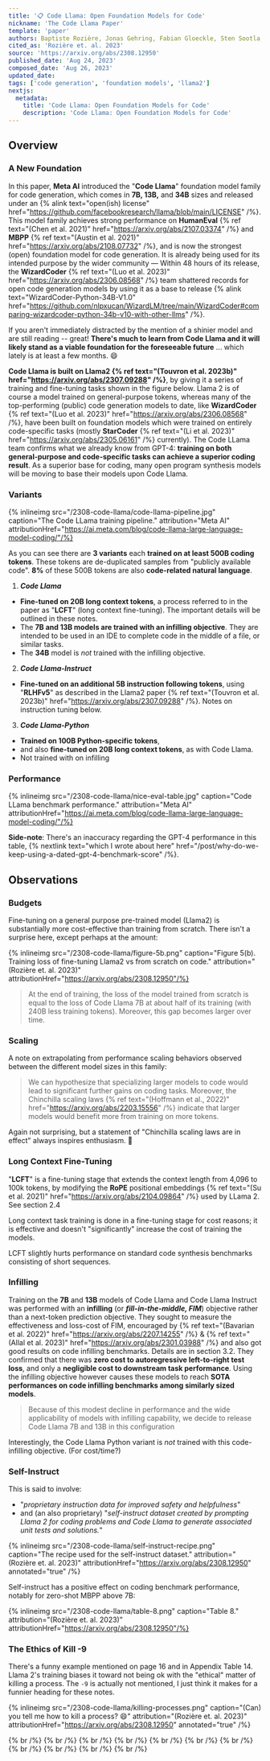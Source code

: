 ```yaml
---
title: '📋 Code Llama: Open Foundation Models for Code'
nickname: 'The Code Llama Paper'
template: 'paper'
authors: Baptiste Rozière, Jonas Gehring, Fabian Gloeckle, Sten Sootla, Itai Gat, Ellen Tan, Yossef (Yossi) Adi, Jingyu Liu, Tal Remez, Jérémy Rapin, Artyom Kozhevnikov, Ivan Evtimov, Joanna Bitton, Manish Bhatt, Cristian Canton Ferrer, Aaron Grattafiori, Wenhan Xiong, Alexandre Defossez, Jade Copet, Faisal Azhar, Hugo Touvron, Gabriel Synnaeve, Louis Martin, Nicolas Usunier, Thomas Scialom
cited_as: 'Rozière et. al. 2023'
source: 'https://arxiv.org/abs/2308.12950'
published_date: 'Aug 24, 2023'
composed_date: 'Aug 26, 2023'
updated_date:
tags: ['code generation', 'foundation models', 'llama2']
nextjs:
  metadata:
    title: 'Code Llama: Open Foundation Models for Code'
    description: 'Code Llama: Open Foundation Models for Code'
---
```


## Overview

### A New Foundation

In this paper, **Meta AI** introduced the "**Code Llama**" foundation model family for code generation, which comes in **7B, 13B,** and **34B** sizes and released under an {% alink text="open(ish) license" href="https://github.com/facebookresearch/llama/blob/main/LICENSE" /%}. This model family achieves strong performance on **HumanEval** {% ref text="(Chen et al. 2021)" href="https://arxiv.org/abs/2107.03374" /%} and **MBPP** {% ref text="(Austin et al. 2021)" href="https://arxiv.org/abs/2108.07732" /%}, and is now the strongest (open) foundation model for code generation. It is already being used for its intended purpose by the wider community &#8212; Within 48 hours of its release, the **WizardCoder** {% ref text="(Luo et al. 2023)" href="https://arxiv.org/abs/2306.08568" /%} team shattered records for open code generation models by using it as a base to release {% alink text="WizardCoder-Python-34B-V1.0" href="https://github.com/nlpxucan/WizardLM/tree/main/WizardCoder#comparing-wizardcoder-python-34b-v10-with-other-llms" /%}.

If you aren't immediately distracted by the mention of a shinier model and are still reading -- great! **There's much to learn from Code Llama and it will likely stand as a viable foundation for the foreseeable future** ... which lately is at least a few months. 😄

**Code Llama is built on Llama2 {% ref text="(Touvron et al. 2023b)" href="https://arxiv.org/abs/2307.09288" /%}**, by giving it a series of training and fine-tuning tasks shown in the figure below. Llama 2 is of course a model trained on general-purpose tokens, whereas many of the top-performing (public) code generation models to date, like **WizardCoder** {% ref text="(Luo et al. 2023)" href="https://arxiv.org/abs/2306.08568" /%}, have been built on foundation models which were trained on entirely code-specific tasks (mostly **StarCoder** {% ref text="(Li et al. 2023)" href="https://arxiv.org/abs/2305.06161" /%} currently). The Code LLama team confirms what we already know from GPT-4: **training on both general-purpose and code-specific tasks can achieve a superior coding result**. As a superior base for coding, many open program synthesis models will be moving to base their models upon Code Llama.

### Variants

{% inlineimg src="/2308-code-llama/code-llama-pipeline.jpg" caption="The Code LLama training pipeline." attribution="Meta AI" attributionHref="https://ai.meta.com/blog/code-llama-large-language-model-coding/"/%}

As you can see there are **3 variants** each **trained on at least 500B coding tokens**. These tokens are de-duplicated samples from "publicly available code". **8%** of these 500B tokens are also **code-related natural language**.

1. _**Code Llama**_

- **Fine-tuned on 20B long context tokens**, a process referred to in the paper as "**LCFT**" (long context fine-tuning). The important details will be outlined in these notes.
- The **7B and 13B models are trained with an infilling objective**. They are intended to be used in an IDE to complete code in the middle of a file, or similar tasks.
- The **34B** model is _not_ trained with the infilling objective.

2. _**Code Llama-Instruct**_

- **Fine-tuned on an additional 5B instruction following tokens**, using "**RLHFv5**" as described in the Llama2 paper {% ref text="(Touvron et al. 2023b)" href="https://arxiv.org/abs/2307.09288" /%}. Notes on instruction tuning below.

3. _**Code Llama-Python**_

- **Trained on 100B Python-specific tokens**,
- and also **fine-tuned on 20B long context tokens**, as with Code Llama.
- Not trained with on infilling

### Performance

{% inlineimg src="/2308-code-llama/nice-eval-table.jpg" caption="Code LLama benchmark performance." attribution="Meta AI" attributionHref="https://ai.meta.com/blog/code-llama-large-language-model-coding/"/%}

**Side-note**: There's an inaccuracy regarding the GPT-4 performance in this table, {% nextlink text="which I wrote about here" href="/post/why-do-we-keep-using-a-dated-gpt-4-benchmark-score" /%}.

## Observations

### Budgets

Fine-tuning on a general purpose pre-trained model (Llama2) is substantially more cost-effective than training from scratch. There isn't a surprise here, except perhaps at the amount:

{% inlineimg src="/2308-code-llama/figure-5b.png" caption="Figure 5(b). Training loss of fine-tuning Llama2 vs from scratch on code." attribution="(Rozière et. al. 2023)" attributionHref="https://arxiv.org/abs/2308.12950"/%}

> At the end of training, the loss of the model trained from scratch is equal to the loss of Code Llama 7B at about half of its training (with 240B less training tokens). Moreover, this gap becomes larger over time.

### Scaling

A note on extrapolating from performance scaling behaviors observed between the different model sizes in this family:

> We can hypothesize that specializing larger models to code would lead to significant further gains on coding tasks. Moreover, the Chinchilla scaling laws {% ref text="(Hoffmann et al., 2022)" href="https://arxiv.org/abs/2203.15556" /%} indicate that larger models would benefit more from training on more tokens.

Again not surprising, but a statement of "Chinchilla scaling laws are in effect" always inspires enthusiasm. 🚀

### Long Context Fine-Tuning

"**LCFT**" is a fine-tuning stage that extends the context length from 4,096 to 100k tokens, by modifying the **RoPE** positional embeddings {% ref text="(Su et al. 2021)" href="https://arxiv.org/abs/2104.09864" /%} used by LLama 2. See section 2.4

Long context task training is done in a fine-tuning stage for cost reasons; it is effective and doesn't "significantly" increase the cost of training the models.

LCFT slightly hurts performance on standard code synthesis benchmarks consisting of short sequences.

### Infilling

Training on the **7B** and **13B** models of Code Llama and Code Llama Instruct was performed with an **infilling** (or **_fill-in-the-middle, FIM_**) objective rather than a next-token prediction objective. They sought to measure the effectiveness and loss-cost of FIM, encouraged by {% ref text="(Bavarian et al. 2022)" href="https://arxiv.org/abs/2207.14255" /%} & {% ref text="(Allal et al. 2023)" href="https://arxiv.org/abs/2301.03988" /%} and also got good results on code infilling benchmarks. Details are in section 3.2. They confirmed that there was **zero cost to autoregressive left-to-right test loss**, and only a **negligible cost to downstream task performance**. Using the infilling objective however causes these models to reach **SOTA performances on code infilling benchmarks among similarly sized models**.

> Because of this modest decline in performance and the wide applicability of models with infilling capability, we decide to release Code Llama 7B and 13B in this configuration

Interestingly, the Code Llama Python variant is _not_ trained with this code-infilling objective. (For cost/time?)

### Self-Instruct

This is said to involve:

- "_proprietary instruction data for improved safety and helpfulness_"
- and (an also proprietary) "_self-instruct dataset created by prompting Llama 2 for coding problems and Code Llama to generate associated unit tests and solutions._"

{% inlineimg src="/2308-code-llama/self-instruct-recipe.png" caption="The recipe used for the self-instruct dataset." attribution="(Rozière et. al. 2023)" attributionHref="https://arxiv.org/abs/2308.12950" annotated="true" /%}

Self-instruct has a positive effect on coding benchmark performance, notably for zero-shot MBPP above 7B:

{% inlineimg src="/2308-code-llama/table-8.png" caption="Table 8." attribution="(Rozière et. al. 2023)" attributionHref="https://arxiv.org/abs/2308.12950"/%}

### The Ethics of Kill -9

There's a funny example mentioned on page 16 and in Appendix Table 14. Llama 2's training biases it toward not being ok with the "ethical" matter of killing a process. The `-9` is actually not mentioned, I just think it makes for a funnier heading for these notes.

{% inlineimg src="/2308-code-llama/killing-processes.png" caption="(Can) you tell me how to kill a process? 😄" attribution="(Rozière et. al. 2023)" attributionHref="https://arxiv.org/abs/2308.12950" annotated="true" /%}

{% br /%}
{% br /%}
{% br /%}
{% br /%}
{% br /%}
{% br /%}
{% br /%}
{% br /%}
{% br /%}
{% br /%}
{% br /%}

<!--
Please cite the original work. This is merely a set of notes or at best a "critique", and the real original work was done by the team who authored the paper(s) being discussed. However if there is something here that makes sense to cite, it can be done this way .

 -->
